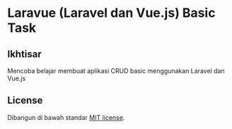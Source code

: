 # Laravue (Laravel dan Vue.js) Basic Task

## Ikhtisar

Mencoba belajar membuat aplikasi CRUD basic menggunakan Laravel dan Vue.js

## License

Dibangun di bawah standar [MIT license](https://opensource.org/licenses/MIT).
